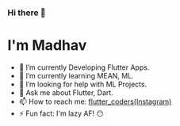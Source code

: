 ### Hi there 👋
# I'm Madhav 
<!--
**madhavtripathi05/madhavtripathi05** is a ✨ _special_ ✨ repository because its `README.md` (this file) appears on your GitHub profile.
Here are some ideas to get you started:
-->

- 🔭 I’m currently Developing Flutter Apps.
- 🌱 I’m currently learning MEAN, ML.
- 🤔 I’m looking for help with ML Projects.
- 💬 Ask me about Flutter, Dart.
- 📫 How to reach me: [flutter_coders(Instagram)](https://instagram.com/flutter_coders)
- ⚡ Fun fact: I'm lazy AF! 😶

